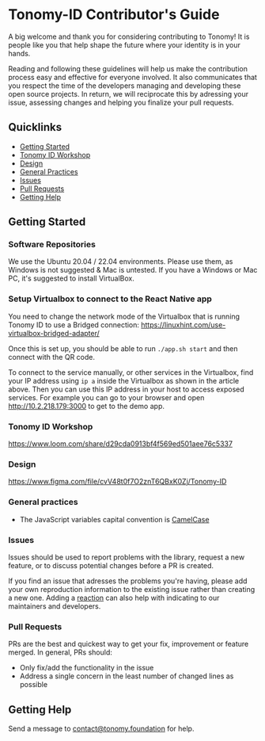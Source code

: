 # Tonomy-ID Contributor's Guide

A big welcome and thank you for considering contributing to Tonomy! It is people like you that help shape the future where your identity is in your hands.

Reading and following these guidelines will help us make the contribution process easy and effective for everyone involved. It also communicates that you respect the time of the developers managing and developing these open source projects. In return, we will reciprocate this by adressing your issue, assessing changes and helping you finalize your pull requests.

## Quicklinks

* [Getting Started](#getting-started)
* [Tonomy ID Workshop](#tonomy-id-workshop)
* [Design](#design)
* [General Practices](#general-practices)
* [Issues](#issues)
* [Pull Requests](#pull-requests)
* [Getting Help](#getting-help)

## Getting Started

### Software Repositories

We use the Ubuntu 20.04 / 22.04 environments. Please use them, as Windows is not suggested & Mac is untested.
If you have a Windows or Mac PC, it's suggested to install VirtualBox.

### Setup Virtualbox to connect to the React Native app

You need to change the network mode of the Virtualbox that is running Tonomy ID to use a Bridged connection:
<https://linuxhint.com/use-virtualbox-bridged-adapter/>

Once this is set up, you should be able to run `./app.sh start` and then connect with the QR code.

To connect to the service manually, or other services in the Virtualbox, find your IP address using `ip a` inside the Virtualbox as shown in the article above. Then you can use this IP address in your host to access exposed services. For example you can go to your browser and open <http://10.2.218.179:3000> to get to the demo app.

### Tonomy ID Workshop

<https://www.loom.com/share/d29cda0913bf4f569ed501aee76c5337>

### Design

<https://www.figma.com/file/cvV48t0f7O2znT6QBxK0Zj/Tonomy-ID>

### General practices

* The JavaScript variables capital convention is [CamelCase](https://textcaseconvert.com/blog/what-is-camel-case/)

### Issues

Issues should be used to report problems with the library, request a new feature, or to discuss potential changes before a PR is created.

If you find an issue that adresses the problems you're having, please add your own reproduction information to the existing issue rather than creating a new one. Adding a [reaction](link) can also help with indicating to our maintainers and developers.

### Pull Requests

PRs are the best and quickest way to get your fix, improvement or feature merged. In general, PRs should:

* Only fix/add the functionality in the issue
* Address a single concern in the least number of changed lines as possible

## Getting Help

Send a message to contact@tonomy.foundation for help.
